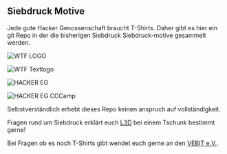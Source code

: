  Siebdruck Motive
----------------------

Jede gute Hacker Genossenschaft braucht T-Shirts. Daher gibt es hier ein git Repo in der die bisherigen Siebdruck Siebdruck-motive gesammelt werden.

![WTF LOGO](export/wtf-eg.svg.png "WTF e.G. Logo")

![WTF Textlogo](export/textlogo_wtf.svg.png "WTF e.G. Text Logo")

![HACKER EG](export/logo-mit-schrift-auf-orange.svg.png "Hacker eG Logo")

![HACKER EG CCCamp](export/logo-mit-schrift-cccamp19-edition.svg.png "Hacker eG CCCamp19 Logo")

Selbstverständlich erhebt dieses Repo keinen anspruch auf vollständigkeit.

Fragen rund um Siebdruck erklärt euch [L3D](https://chaos.social/@l3d) bei einem Tschunk bestimmt gerne!

Bei Fragen ob es noch T-Shirts gibt wendet euch gerne an den [VEBIT e.V.](https://vebit.xyz).
